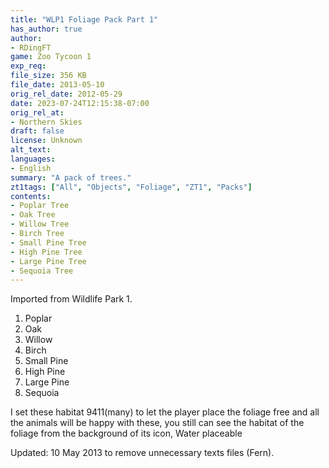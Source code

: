 ```yaml
---
title: "WLP1 Foliage Pack Part 1"
has_author: true
author: 
- RDingFT
game: Zoo Tycoon 1
exp_req: 
file_size: 356 KB
file_date: 2013-05-10
orig_rel_date: 2012-05-29
date: 2023-07-24T12:15:38-07:00
orig_rel_at: 
- Northern Skies
draft: false
license: Unknown
alt_text: 
languages:
- English
summary: "A pack of trees."
zt1tags: ["All", "Objects", "Foliage", "ZT1", "Packs"]
contents:
- Poplar Tree
- Oak Tree
- Willow Tree
- Birch Tree
- Small Pine Tree
- High Pine Tree
- Large Pine Tree
- Sequoia Tree
---
```


Imported from Wildlife Park 1. 

1. Poplar
2. Oak
3. Willow
4. Birch
5. Small Pine
6. High Pine
7. Large Pine
8. Sequoia

I set these habitat 9411(many) to let the player place the foliage free and all the animals will be happy with these, you still can see the habitat of the foliage from the background of its icon, Water placeable

Updated: 10 May 2013 to remove unnecessary texts files (Fern).